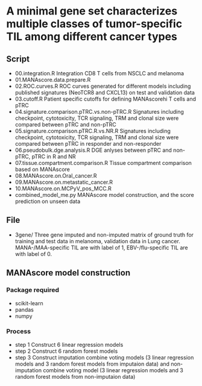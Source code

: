 # A minimal gene set characterizes multiple classes of tumor-specific TIL among different cancer types
## Script

- 00.integration.R Integration CD8 T cells from NSCLC and melanoma
- 01.MANAscore.data.prepare.R
- 02.ROC.curves.R ROC curves generated for different models including published signatures (NeoTCR8 and CXCL13) on test and validation data
- 03.cutoff.R Patient specific cutoffs for defining MANAscorehi T cells and pTRC
- 04.signature.comparison.pTRC.vs.non-pTRC.R Signatures including checkpoint, cytotoxicity, TCR signaling, TRM and clonal size were compared between pTRC and non-pTRC
- 05.signature.comparison.pTRC.R.vs.NR.R Signatures including checkpoint, cytotoxicity, TCR signaling, TRM and clonal size were compared between pTRC in responder and non-responder
- 06.pseudobulk.dge.analysis.R DGE anlyses between pTRC and non-pTRC, pTRC in R and NR
- 07.tissue.compartment.comparison.R Tissue compartment comparison based on MANAscore
- 08.MANAscore.on.Oral_cancer.R
- 09.MANAscore.on.metastatic_cancer.R
- 10.MANAscore.on.MCPyV_pos_MCC.R
- combined_model_me.py MANAscore model construction, and the score prediction on unseen data
## File
- 3gene/ Three gene imputed and non-imputed matrix of ground truth for training and test data in melanoma, validation data in Lung cancer. MANA-/MAA-specific TIL are with label of 1, EBV-/flu-specific TIL are with label of 0.

## MANAscore model construction
### Package required
- scikit-learn
- pandas
- numpy
### Process
- step 1 Construct 6 linear regression models
- step 2 Construct 6 random forest models
- step 3 Construct imputation combine voting models (3 linear regression models and 3 random forest models from imputaion data) and non-imputation combine voting model (3 linear regression models and 3 random forest models from non-imputaion data)


